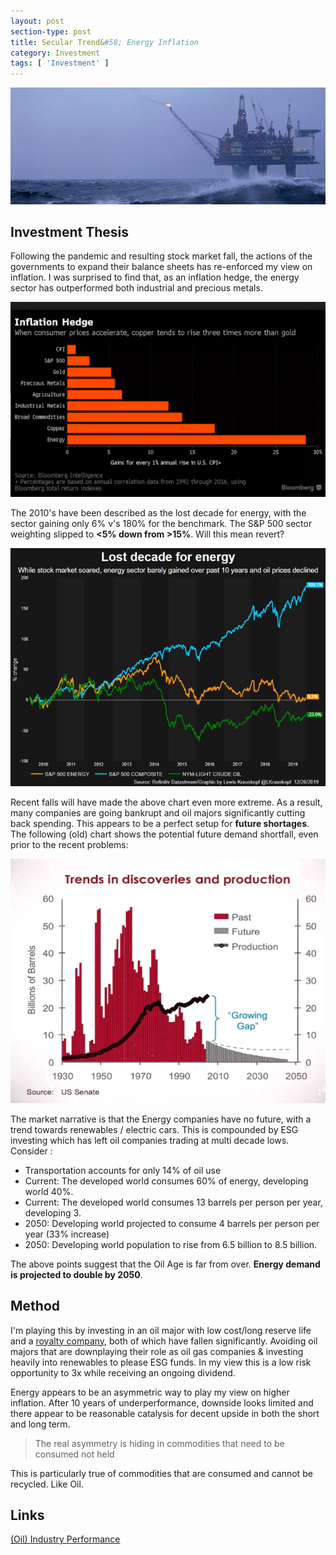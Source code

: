 ```yaml
---
layout: post
section-type: post
title: Secular Trend&#58; Energy Inflation
category: Investment
tags: [ 'Investment' ]
---
```


<img style="border: 0;" src="/img/2020/20200712_header.jpg" />

## Investment Thesis


Following the pandemic and resulting stock market fall, the actions of the governments to expand their balance sheets 
has re-enforced my view on inflation.  I was surprised to find that, as an inflation hedge, the energy 
sector has outperformed both industrial and precious metals. 

<img style="border: 0;" src="/img/2020/20200712_EnergyInflationHedge.png" />

The 2010's have been described as the lost decade for energy, with the sector gaining only 6% v's 180% 
for the benchmark.  The S&P 500 sector weighting slipped to **<5% down from >15%**.  Will this mean revert?

<img style="border: 0;" src="/img/2020/20200712_EnergyLostDecade.jpg" />

Recent falls will have made the above chart even more extreme. As a result, many companies are going
bankrupt and oil majors significantly cutting back spending.  This appears to be a perfect setup for 
**future shortages**.  The following (old) chart shows the potential future demand shortfall, even prior to the
recent problems:

<img style="border: 0;" src="/img/2020/20200712_EnergyTrend.png" />

The market narrative is that the Energy companies have no future, with a trend towards renewables / electric 
cars.  This is compounded by ESG investing which has left oil companies trading at multi decade lows.  Consider :

- Transportation accounts for only 14% of oil use
- Current: The developed world consumes 60% of energy, developing world 40%.
- Current: The developed world consumes 13 barrels per person per year, developing 3.
- 2050: Developing world projected to consume 4 barrels per person per year (33% increase)
- 2050: Developing world population to rise from 6.5 billion to 8.5 billion.

The above points suggest that the Oil Age is far from over. **Energy demand is projected to double by 2050**.




## Method 

I'm  playing this by investing in an oil major with low cost/long reserve life and a 
<a href="https://www.iainbenson.com/investment/2019/11/28/Secular-Trend-Commodity-Cycle.html#royalty-companies">royalty company</a>, 
both of which have fallen significantly.  Avoiding oil majors that are downplaying their role as oil gas companies & 
investing heavily into renewables to please ESG funds.  In my view this is a low risk opportunity to 3x while receiving an ongoing dividend.

Energy appears to be an asymmetric way to play my view on higher inflation.  After 10 years of 
underperformance, downside looks limited and there appear to be reasonable catalysis for decent upside in 
both the short and long term.

>The real asymmetry is hiding in commodities that need to be consumed not held

This is particularly true of commodities that are consumed and cannot be recycled.  Like Oil.



## Links

[(Oil) Industry Performance](http://www.philosophicaleconomics.com/2015/09/industry/)



